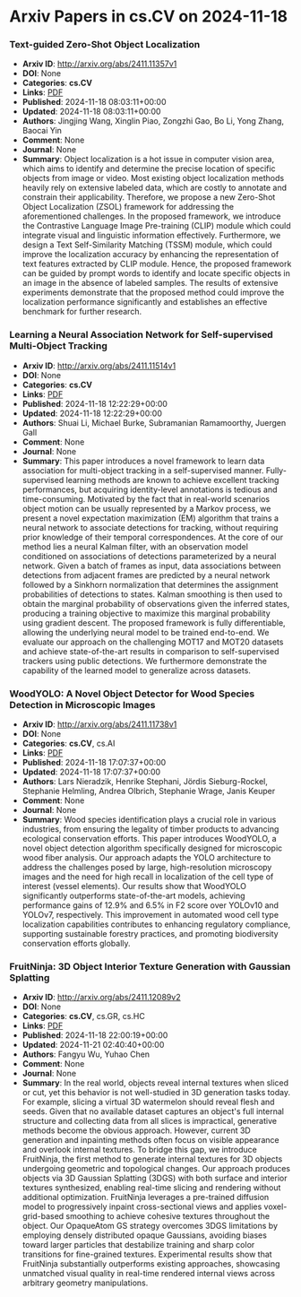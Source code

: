 # Arxiv Papers in cs.CV on 2024-11-18
### Text-guided Zero-Shot Object Localization
- **Arxiv ID**: http://arxiv.org/abs/2411.11357v1
- **DOI**: None
- **Categories**: **cs.CV**
- **Links**: [PDF](http://arxiv.org/pdf/2411.11357v1)
- **Published**: 2024-11-18 08:03:11+00:00
- **Updated**: 2024-11-18 08:03:11+00:00
- **Authors**: Jingjing Wang, Xinglin Piao, Zongzhi Gao, Bo Li, Yong Zhang, Baocai Yin
- **Comment**: None
- **Journal**: None
- **Summary**: Object localization is a hot issue in computer vision area, which aims to identify and determine the precise location of specific objects from image or video. Most existing object localization methods heavily rely on extensive labeled data, which are costly to annotate and constrain their applicability. Therefore, we propose a new Zero-Shot Object Localization (ZSOL) framework for addressing the aforementioned challenges. In the proposed framework, we introduce the Contrastive Language Image Pre-training (CLIP) module which could integrate visual and linguistic information effectively. Furthermore, we design a Text Self-Similarity Matching (TSSM) module, which could improve the localization accuracy by enhancing the representation of text features extracted by CLIP module. Hence, the proposed framework can be guided by prompt words to identify and locate specific objects in an image in the absence of labeled samples. The results of extensive experiments demonstrate that the proposed method could improve the localization performance significantly and establishes an effective benchmark for further research.



### Learning a Neural Association Network for Self-supervised Multi-Object Tracking
- **Arxiv ID**: http://arxiv.org/abs/2411.11514v1
- **DOI**: None
- **Categories**: **cs.CV**
- **Links**: [PDF](http://arxiv.org/pdf/2411.11514v1)
- **Published**: 2024-11-18 12:22:29+00:00
- **Updated**: 2024-11-18 12:22:29+00:00
- **Authors**: Shuai Li, Michael Burke, Subramanian Ramamoorthy, Juergen Gall
- **Comment**: None
- **Journal**: None
- **Summary**: This paper introduces a novel framework to learn data association for multi-object tracking in a self-supervised manner. Fully-supervised learning methods are known to achieve excellent tracking performances, but acquiring identity-level annotations is tedious and time-consuming. Motivated by the fact that in real-world scenarios object motion can be usually represented by a Markov process, we present a novel expectation maximization (EM) algorithm that trains a neural network to associate detections for tracking, without requiring prior knowledge of their temporal correspondences. At the core of our method lies a neural Kalman filter, with an observation model conditioned on associations of detections parameterized by a neural network. Given a batch of frames as input, data associations between detections from adjacent frames are predicted by a neural network followed by a Sinkhorn normalization that determines the assignment probabilities of detections to states. Kalman smoothing is then used to obtain the marginal probability of observations given the inferred states, producing a training objective to maximize this marginal probability using gradient descent. The proposed framework is fully differentiable, allowing the underlying neural model to be trained end-to-end. We evaluate our approach on the challenging MOT17 and MOT20 datasets and achieve state-of-the-art results in comparison to self-supervised trackers using public detections. We furthermore demonstrate the capability of the learned model to generalize across datasets.



### WoodYOLO: A Novel Object Detector for Wood Species Detection in Microscopic Images
- **Arxiv ID**: http://arxiv.org/abs/2411.11738v1
- **DOI**: None
- **Categories**: **cs.CV**, cs.AI
- **Links**: [PDF](http://arxiv.org/pdf/2411.11738v1)
- **Published**: 2024-11-18 17:07:37+00:00
- **Updated**: 2024-11-18 17:07:37+00:00
- **Authors**: Lars Nieradzik, Henrike Stephani, Jördis Sieburg-Rockel, Stephanie Helmling, Andrea Olbrich, Stephanie Wrage, Janis Keuper
- **Comment**: None
- **Journal**: None
- **Summary**: Wood species identification plays a crucial role in various industries, from ensuring the legality of timber products to advancing ecological conservation efforts. This paper introduces WoodYOLO, a novel object detection algorithm specifically designed for microscopic wood fiber analysis. Our approach adapts the YOLO architecture to address the challenges posed by large, high-resolution microscopy images and the need for high recall in localization of the cell type of interest (vessel elements). Our results show that WoodYOLO significantly outperforms state-of-the-art models, achieving performance gains of 12.9% and 6.5% in F2 score over YOLOv10 and YOLOv7, respectively. This improvement in automated wood cell type localization capabilities contributes to enhancing regulatory compliance, supporting sustainable forestry practices, and promoting biodiversity conservation efforts globally.



### FruitNinja: 3D Object Interior Texture Generation with Gaussian Splatting
- **Arxiv ID**: http://arxiv.org/abs/2411.12089v2
- **DOI**: None
- **Categories**: **cs.CV**, cs.GR, cs.HC
- **Links**: [PDF](http://arxiv.org/pdf/2411.12089v2)
- **Published**: 2024-11-18 22:00:19+00:00
- **Updated**: 2024-11-21 02:40:40+00:00
- **Authors**: Fangyu Wu, Yuhao Chen
- **Comment**: None
- **Journal**: None
- **Summary**: In the real world, objects reveal internal textures when sliced or cut, yet this behavior is not well-studied in 3D generation tasks today. For example, slicing a virtual 3D watermelon should reveal flesh and seeds. Given that no available dataset captures an object's full internal structure and collecting data from all slices is impractical, generative methods become the obvious approach. However, current 3D generation and inpainting methods often focus on visible appearance and overlook internal textures. To bridge this gap, we introduce FruitNinja, the first method to generate internal textures for 3D objects undergoing geometric and topological changes. Our approach produces objects via 3D Gaussian Splatting (3DGS) with both surface and interior textures synthesized, enabling real-time slicing and rendering without additional optimization. FruitNinja leverages a pre-trained diffusion model to progressively inpaint cross-sectional views and applies voxel-grid-based smoothing to achieve cohesive textures throughout the object. Our OpaqueAtom GS strategy overcomes 3DGS limitations by employing densely distributed opaque Gaussians, avoiding biases toward larger particles that destabilize training and sharp color transitions for fine-grained textures. Experimental results show that FruitNinja substantially outperforms existing approaches, showcasing unmatched visual quality in real-time rendered internal views across arbitrary geometry manipulations.



